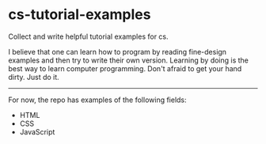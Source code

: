 # cs-tutorial-examples
Collect and write helpful tutorial examples for cs.

I believe that one can learn how to program by reading fine-design examples and then try to write their own version. Learning by doing is the best way to learn computer programming. Don't afraid to get your hand dirty. Just do it.

---
For now, the repo has examples of the following fields:
* HTML
* CSS
* JavaScript

